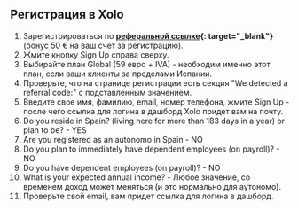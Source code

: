 ## Регистрация в Xolo

1. Зарегистрироваться по **[реферальной ссылке](https://bit.ly/xolo-signup-free-renta){:
   target="_blank"}** (бонус 50 € на ваш счет за регистрацию).
2. Жмите кнопку Sign Up справа сверху.
3. Выбирайте план Global (59 евро + IVA) - необходим именно этот план, если ваши клиенты за пределами Испании.
4. Проверьте, что на странице регистрации есть секция "We detected a referral code:" с подставленным значением.
5. Введите свое имя, фамилию, email, номер телефона, жмите Sign Up - после чего ссылка для логина в дашборд Xolo придет
   вам на почту.
6. Do you reside in Spain? (living here for more than 183 days in a year) or plan to be? - YES
7. Are you registered as an autónomo in Spain - NO
8. Do you plan to immediately have dependent employees (on payroll)? - NO
9. Do you have dependent employees (on payroll)? - NO
10. What is your expected annual income? - Любое значение, со временем доход может меняться (и это нормально для
    аутономо).
11. Проверьте свой email, вам придет ссылка для логина в дашборд.
